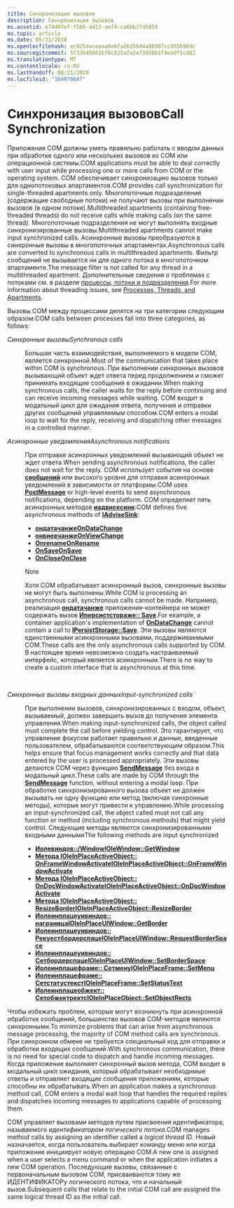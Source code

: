 ```yaml
---
title: Синхронизация вызовов
description: Синхронизация вызовов
ms.assetid: e74407ef-f500-4d13-aef4-ca6bb37d5858
ms.topic: article
ms.date: 05/31/2018
ms.openlocfilehash: ec9254aceaaa8a6fa26d56d4a86987cc955b90dc
ms.sourcegitcommit: 5f33645661bf8c825a7a2e73950b1f4ea0f1cd82
ms.translationtype: MT
ms.contentlocale: ru-RU
ms.lasthandoff: 08/21/2020
ms.locfileid: "104070687"
---
```

# <a name="call-synchronization"></a><span data-ttu-id="287e2-103">Синхронизация вызовов</span><span class="sxs-lookup"><span data-stu-id="287e2-103">Call Synchronization</span></span>

<span data-ttu-id="287e2-104">Приложения COM должны уметь правильно работать с вводом данных при обработке одного или нескольких вызовов из COM или операционной системы.</span><span class="sxs-lookup"><span data-stu-id="287e2-104">COM applications must be able to deal correctly with user input while processing one or more calls from COM or the operating system.</span></span> <span data-ttu-id="287e2-105">COM обеспечивает синхронизацию вызовов только для однопотоковых апартаментов.</span><span class="sxs-lookup"><span data-stu-id="287e2-105">COM provides call synchronization for single-threaded apartments only.</span></span> <span data-ttu-id="287e2-106">Многопоточные подразделения (содержащие свободные потоки) не получают вызовы при выполнении вызовов (в одном потоке).</span><span class="sxs-lookup"><span data-stu-id="287e2-106">Multithreaded apartments (containing free-threaded threads) do not receive calls while making calls (on the same thread).</span></span> <span data-ttu-id="287e2-107">Многопоточные подразделения не могут выполнять входные синхронизированные вызовы.</span><span class="sxs-lookup"><span data-stu-id="287e2-107">Multithreaded apartments cannot make input synchronized calls.</span></span> <span data-ttu-id="287e2-108">Асинхронные вызовы преобразуются в синхронные вызовы в многопоточных апартаментах.</span><span class="sxs-lookup"><span data-stu-id="287e2-108">Asynchronous calls are converted to synchronous calls in multithreaded apartments.</span></span> <span data-ttu-id="287e2-109">Фильтр сообщений не вызывается ни для одного потока в многопоточном апартаменте.</span><span class="sxs-lookup"><span data-stu-id="287e2-109">The message filter is not called for any thread in a multithreaded apartment.</span></span> <span data-ttu-id="287e2-110">Дополнительные сведения о проблемах с потоками см. в разделе [процессы, потоки и подразделения](processes--threads--and-apartments.md).</span><span class="sxs-lookup"><span data-stu-id="287e2-110">For more information about threading issues, see [Processes, Threads, and Apartments](processes--threads--and-apartments.md).</span></span>

<span data-ttu-id="287e2-111">Вызовы COM между процессами делятся на три категории следующим образом:</span><span class="sxs-lookup"><span data-stu-id="287e2-111">COM calls between processes fall into three categories, as follows:</span></span>

<dl> <dt>

<span data-ttu-id="287e2-112"><span id="Synchronous_calls"></span><span id="synchronous_calls"></span><span id="SYNCHRONOUS_CALLS"></span>*Синхронные вызовы*</span><span class="sxs-lookup"><span data-stu-id="287e2-112"><span id="Synchronous_calls"></span><span id="synchronous_calls"></span><span id="SYNCHRONOUS_CALLS"></span>*Synchronous calls*</span></span>
</dt> <dd>

<span data-ttu-id="287e2-113">Большая часть взаимодействия, выполняемого в модели COM, является синхронной.</span><span class="sxs-lookup"><span data-stu-id="287e2-113">Most of the communication that takes place within COM is synchronous.</span></span> <span data-ttu-id="287e2-114">При выполнении синхронных вызовов вызывающий объект ждет ответа перед продолжением и сможет принимать входящие сообщения в ожидании.</span><span class="sxs-lookup"><span data-stu-id="287e2-114">When making synchronous calls, the caller waits for the reply before continuing and can receive incoming messages while waiting.</span></span> <span data-ttu-id="287e2-115">COM входит в модальный цикл для ожидания ответа, получения и отправки других сообщений управляемым способом.</span><span class="sxs-lookup"><span data-stu-id="287e2-115">COM enters a modal loop to wait for the reply, receiving and dispatching other messages in a controlled manner.</span></span>

</dd> <dt>

<span data-ttu-id="287e2-116"><span id="Asynchronous_notifications"></span><span id="asynchronous_notifications"></span><span id="ASYNCHRONOUS_NOTIFICATIONS"></span>*Асинхронные уведомления*</span><span class="sxs-lookup"><span data-stu-id="287e2-116"><span id="Asynchronous_notifications"></span><span id="asynchronous_notifications"></span><span id="ASYNCHRONOUS_NOTIFICATIONS"></span>*Asynchronous notifications*</span></span>
</dt> <dd>

<span data-ttu-id="287e2-117">При отправке асинхронных уведомлений вызывающий объект не ждет ответа.</span><span class="sxs-lookup"><span data-stu-id="287e2-117">When sending asynchronous notifications, the caller does not wait for the reply.</span></span> <span data-ttu-id="287e2-118">COM использует события на основе [**сообщений**](/windows/win32/api/winuser/nf-winuser-postmessagea) или высокого уровня для отправки асинхронных уведомлений в зависимости от платформы.</span><span class="sxs-lookup"><span data-stu-id="287e2-118">COM uses [**PostMessage**](/windows/win32/api/winuser/nf-winuser-postmessagea) or high-level events to send asynchronous notifications, depending on the platform.</span></span> <span data-ttu-id="287e2-119">COM определяет пять асинхронных методов [**иадвисесинк**](/windows/desktop/api/ObjIdl/nn-objidl-iadvisesink):</span><span class="sxs-lookup"><span data-stu-id="287e2-119">COM defines five asynchronous methods of [**IAdviseSink**](/windows/desktop/api/ObjIdl/nn-objidl-iadvisesink):</span></span>

-   [<span data-ttu-id="287e2-120">**ондатачанже**</span><span class="sxs-lookup"><span data-stu-id="287e2-120">**OnDataChange**</span></span>](/windows/desktop/api/ObjIdl/nf-objidl-iadvisesink-ondatachange)
-   [<span data-ttu-id="287e2-121">**онвиевчанже**</span><span class="sxs-lookup"><span data-stu-id="287e2-121">**OnViewChange**</span></span>](/windows/desktop/api/ObjIdl/nf-objidl-iadvisesink-onviewchange)
-   [<span data-ttu-id="287e2-122">**Onrename**</span><span class="sxs-lookup"><span data-stu-id="287e2-122">**OnRename**</span></span>](/windows/desktop/api/ObjIdl/nf-objidl-iadvisesink-onrename)
-   [<span data-ttu-id="287e2-123">**OnSave**</span><span class="sxs-lookup"><span data-stu-id="287e2-123">**OnSave**</span></span>](/windows/desktop/api/ObjIdl/nf-objidl-iadvisesink-onsave)
-   [<span data-ttu-id="287e2-124">**OnClose**</span><span class="sxs-lookup"><span data-stu-id="287e2-124">**OnClose**</span></span>](/windows/desktop/api/ObjIdl/nf-objidl-iadvisesink-onclose)

> [!Note]  
> <span data-ttu-id="287e2-125">Хотя COM обрабатывает асинхронный вызов, синхронные вызовы не могут быть выполнены.</span><span class="sxs-lookup"><span data-stu-id="287e2-125">While COM is processing an asynchronous call, synchronous calls cannot be made.</span></span> <span data-ttu-id="287e2-126">Например, реализация [**ондатачанже**](/windows/desktop/api/ObjIdl/nf-objidl-iadvisesink-ondatachange) приложения-контейнера не может содержать вызов [**Иперсистстораже:: Save**](/windows/desktop/api/ObjIdl/nf-objidl-ipersiststorage-save).</span><span class="sxs-lookup"><span data-stu-id="287e2-126">For example, a container application's implementation of [**OnDataChange**](/windows/desktop/api/ObjIdl/nf-objidl-iadvisesink-ondatachange) cannot contain a call to [**IPersistStorage::Save**](/windows/desktop/api/ObjIdl/nf-objidl-ipersiststorage-save).</span></span> <span data-ttu-id="287e2-127">Эти вызовы являются единственными асинхронными вызовами, поддерживаемыми COM.</span><span class="sxs-lookup"><span data-stu-id="287e2-127">These calls are the only asynchronous calls supported by COM.</span></span> <span data-ttu-id="287e2-128">В настоящее время невозможно создать настраиваемый интерфейс, который является асинхронным.</span><span class="sxs-lookup"><span data-stu-id="287e2-128">There is no way to create a custom interface that is asynchronous at this time.</span></span>

 

</dd> <dt>

<span data-ttu-id="287e2-129"><span id="Input-synchronized_calls"></span><span id="input-synchronized_calls"></span><span id="INPUT-SYNCHRONIZED_CALLS"></span>*Синхронные вызовы входных данных*</span><span class="sxs-lookup"><span data-stu-id="287e2-129"><span id="Input-synchronized_calls"></span><span id="input-synchronized_calls"></span><span id="INPUT-SYNCHRONIZED_CALLS"></span>*Input-synchronized calls*</span></span>
</dt> <dd>

<span data-ttu-id="287e2-130">При выполнении вызовов, синхронизированных с входом, объект, вызываемый, должен завершить вызов до получения элемента управления.</span><span class="sxs-lookup"><span data-stu-id="287e2-130">When making input-synchronized calls, the object called must complete the call before yielding control.</span></span> <span data-ttu-id="287e2-131">Это гарантирует, что управление фокусом работает правильно и данные, введенные пользователем, обрабатываются соответствующим образом.</span><span class="sxs-lookup"><span data-stu-id="287e2-131">This helps ensure that focus management works correctly and that data entered by the user is processed appropriately.</span></span> <span data-ttu-id="287e2-132">Эти вызовы делаются COM через функцию [**SendMessage**](/windows/win32/api/winuser/nf-winuser-sendmessage) без входа в модальный цикл.</span><span class="sxs-lookup"><span data-stu-id="287e2-132">These calls are made by COM through the [**SendMessage**](/windows/win32/api/winuser/nf-winuser-sendmessage) function, without entering a modal loop.</span></span> <span data-ttu-id="287e2-133">При обработке синхронизированного вызова объект не должен вызывать ни одну функцию или метод (включая синхронные методы), которые могут привести к управлению.</span><span class="sxs-lookup"><span data-stu-id="287e2-133">While processing an input-synchronized call, the object called must not call any function or method (including synchronous methods) that might yield control.</span></span> <span data-ttu-id="287e2-134">Следующие методы являются синхронизированными входными данными</span><span class="sxs-lookup"><span data-stu-id="287e2-134">The following methods are input synchronized</span></span>

-   [<span data-ttu-id="287e2-135">**Иолевиндов::/Window**</span><span class="sxs-lookup"><span data-stu-id="287e2-135">**IOleWindow::GetWindow**</span></span>](/windows/desktop/api/OleIdl/nf-oleidl-iolewindow-getwindow)
-   [<span data-ttu-id="287e2-136">**Метода IOleInPlaceActiveObject:: OnFrameWindowActivate**</span><span class="sxs-lookup"><span data-stu-id="287e2-136">**IOleInPlaceActiveObject::OnFrameWindowActivate**</span></span>](/windows/desktop/api/OleIdl/nf-oleidl-ioleinplaceactiveobject-onframewindowactivate)
-   [<span data-ttu-id="287e2-137">**Метода IOleInPlaceActiveObject:: OnDocWindowActivate**</span><span class="sxs-lookup"><span data-stu-id="287e2-137">**IOleInPlaceActiveObject::OnDocWindowActivate**</span></span>](/windows/desktop/api/OleIdl/nf-oleidl-ioleinplaceactiveobject-ondocwindowactivate)
-   [<span data-ttu-id="287e2-138">**Метода IOleInPlaceActiveObject:: ResizeBorder**</span><span class="sxs-lookup"><span data-stu-id="287e2-138">**IOleInPlaceActiveObject::ResizeBorder**</span></span>](/windows/desktop/api/OleIdl/nf-oleidl-ioleinplaceactiveobject-resizeborder)
-   [<span data-ttu-id="287e2-139">**Иолеинплацеуивиндов:: награница**</span><span class="sxs-lookup"><span data-stu-id="287e2-139">**IOleInPlaceUIWindow::GetBorder**</span></span>](/windows/desktop/api/OleIdl/nf-oleidl-ioleinplaceuiwindow-getborder)
-   [<span data-ttu-id="287e2-140">**Иолеинплацеуивиндов:: Рекуестбордерспаце**</span><span class="sxs-lookup"><span data-stu-id="287e2-140">**IOleInPlaceUIWindow::RequestBorderSpace**</span></span>](/windows/desktop/api/OleIdl/nf-oleidl-ioleinplaceuiwindow-requestborderspace)
-   [<span data-ttu-id="287e2-141">**Иолеинплацеуивиндов:: Сетбордерспаце**</span><span class="sxs-lookup"><span data-stu-id="287e2-141">**IOleInPlaceUIWindow::SetBorderSpace**</span></span>](/windows/desktop/api/OleIdl/nf-oleidl-ioleinplaceuiwindow-setborderspace)
-   [<span data-ttu-id="287e2-142">**Иолеинплацефраме:: Сетмену**</span><span class="sxs-lookup"><span data-stu-id="287e2-142">**IOleInPlaceFrame::SetMenu**</span></span>](/windows/desktop/api/OleIdl/nf-oleidl-ioleinplaceframe-setmenu)
-   [<span data-ttu-id="287e2-143">**Иолеинплацефраме:: Сетстатустекст**</span><span class="sxs-lookup"><span data-stu-id="287e2-143">**IOleInPlaceFrame::SetStatusText**</span></span>](/windows/desktop/api/OleIdl/nf-oleidl-ioleinplaceframe-setstatustext)
-   [<span data-ttu-id="287e2-144">**Иолеинплацеобжект:: Сетобжектректс**</span><span class="sxs-lookup"><span data-stu-id="287e2-144">**IOleInPlaceObject::SetObjectRects**</span></span>](/windows/desktop/api/OleIdl/nf-oleidl-ioleinplaceobject-setobjectrects)

</dd> </dl>

<span data-ttu-id="287e2-145">Чтобы избежать проблем, которые могут возникнуть при асинхронной обработке сообщений, большинство вызовов COM-методов являются синхронными.</span><span class="sxs-lookup"><span data-stu-id="287e2-145">To minimize problems that can arise from asynchronous message processing, the majority of COM method calls are synchronous.</span></span> <span data-ttu-id="287e2-146">При синхронном обмене не требуется специальный код для отправки и обработки входящих сообщений.</span><span class="sxs-lookup"><span data-stu-id="287e2-146">With synchronous communication, there is no need for special code to dispatch and handle incoming messages.</span></span> <span data-ttu-id="287e2-147">Когда приложение выполняет синхронный вызов метода, COM входит в модальный цикл ожидания, который обрабатывает необходимые ответы и отправляет входящие сообщения приложениям, которые способны их обрабатывать.</span><span class="sxs-lookup"><span data-stu-id="287e2-147">When an application makes a synchronous method call, COM enters a modal wait loop that handles the required replies and dispatches incoming messages to applications capable of processing them.</span></span>

<span data-ttu-id="287e2-148">COM управляет вызовами методов путем присвоения идентификатора, называемого *идентификатором логического потока*.</span><span class="sxs-lookup"><span data-stu-id="287e2-148">COM manages method calls by assigning an identifier called a *logical thread ID*.</span></span> <span data-ttu-id="287e2-149">Новый назначается, когда пользователь выбирает команду меню или когда приложение инициирует новую операцию COM.</span><span class="sxs-lookup"><span data-stu-id="287e2-149">A new one is assigned when a user selects a menu command or when the application initiates a new COM operation.</span></span> <span data-ttu-id="287e2-150">Последующие вызовы, связанные с первоначальным вызовом COM, присваиваются тому же ИДЕНТИФИКАТОРу логического потока, что и начальный вызов.</span><span class="sxs-lookup"><span data-stu-id="287e2-150">Subsequent calls that relate to the initial COM call are assigned the same logical thread ID as the initial call.</span></span>

 

 